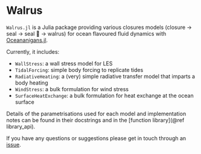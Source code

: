 # Walrus

`Walrus.jl` is a Julia package providing various closures models (closure -> seal -> seal 🦭 -> walrus) for ocean flavoured fluid dynamics with [Oceananigans.jl](https://github.com/CliMA/Oceananigans.jl/).

Currently, it includes:
- `WallStress`: a wall stress model for LES
- `TidalForcing`: simple body forcing to replicate tides
- `RadiativeHeating`: a (very) simple radiative transfer model that imparts a body heating
- `WindStress`: a bulk formulation for wind stress
- `SurfaceHeatExchange`: a bulk formulation for heat exchange at the ocean surface

Details of the parametrisations used for each model and implementation notes can be found in their docstrings and in the [function library](@ref library_api).

If you have any questions or suggestions please get in touch through an [issue](https://github.com/jagoosw/Walrus.jl/issues).